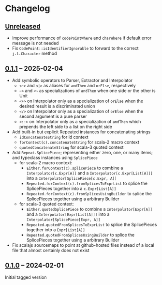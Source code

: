 # Changelog

## [Unreleased](https://github.com/rayrobdod/string-context-parser-combinator/compare/0.1.1...HEAD)
* Improve performance of `codePointWhere` and `charWhere` if default error message is not needed
* Fix `CodePoint::isIdentifierIgnorable` to forward to the correct `j.l.Character` method

## [0.1.1](https://github.com/rayrobdod/string-context-parser-combinator/compare/0.1.0...0.1.1) – 2025-02-04
* Add symbolic operators to Parser, Extractor and Interpolator
  * `<~>` and `<|>` as aliases for `andThen` and `orElse`, respectively
  * `~>` and `<~` as specializations of `andThen` when one side or the other is Unit
  * `<+>` on Interpolator only as a specialization of `orElse` when the desired result is a discriminated union
  * `</>` on Interpolator only as a specialization of `orElse` when the second argument is a pure parser
  * `<::>` on Interpolator only as a specialization of `andThen` which prepends the left side to a list on the right side
* Add built-in but explicit Repeated instances for concatenating strings
  * `idConcatenateString` for id context
  * `forContext(c).concatenateString` for scala-2 macro context
  * `quotedConcatenateString` for scala-3 quoted context
* Add `Repeat.SplicePiece`; representing either zero, one, or many items; and typeclass instances using `SplicePiece`
  * for scala-2 macro context:
    * `Either.forContext(c).splicePiece` to combine a `Interpolator[c.Expr[A]]` and a `Interpolator[c.Expr[List[A]]]` into a `Interpolator[SplicePiece[c.Expr, A]]`
    * `Repeated.forContext(c).fromSplicesToExprList` to splice the SplicePieces together into a `c.Expr[List[A]]`
    * `Repeated.forContext(c).fromSplicesUsingBuilder` to splice the SplicePieces together using a arbitrary Builder
  * for scala-3 quoted context:
    * `Either.quotedSplicePiece` to combine a `Interpolator[Expr[A]]` and a `Interpolator[Expr[List[A]]]` into a `Interpolator[SplicePiece[Expr, A]]`
    * `Repeated.quotedFromSplicesToExprList` to splice the SplicePieces together into a `Expr[List[A]]`
    * `Repeated.quotedFromSplicesUsingBuilder` to splice the SplicePieces together using a arbitrary Builder
* Fix scalajs sourcemaps to point at github-hosted files instead of a local file that almost certainly does not exist

## [0.1.0](https://github.com/rayrobdod/string-context-parser-combinator/releases/tag/0.1.0) – 2024-02-01
Initial tagged version

